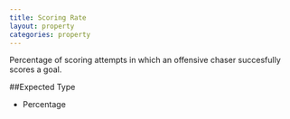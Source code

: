 ```yaml
---
title: Scoring Rate
layout: property
categories: property
---
```


Percentage of scoring attempts in which an offensive chaser succesfully scores a goal.

##Expected Type

*   Percentage
